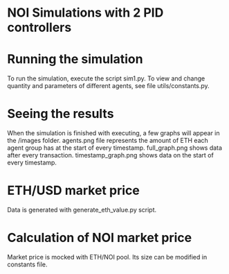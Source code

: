 # NOI Simulations with 2 PID controllers

# Running the simulation

To run the simulation, execute the script sim1.py.
To view and change quantity and parameters of different agents, see file utils/constants.py.

# Seeing the results

When the simulation is finished with executing, a few graphs will appear in the /images folder.
agents.png file represents the amount of ETH each agent group has at the start of every timestamp.
full_graph.png shows data after every transaction.
timestamp_graph.png shows data on the start of every timestamp.

# ETH/USD market price

Data is generated with generate_eth_value.py script.

# Calculation of NOI market price

Market price is mocked with ETH/NOI pool. Its size can be modified in constants file.